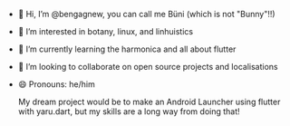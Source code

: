 - 👋 Hi, I’m @bengagnew, you can call me Büni (which is not "Bunny"!!) 
- 👀 I’m interested in botany, linux, and linhuistics
- 🌱 I’m currently learning the harmonica and all about flutter
- 💞️ I’m looking to collaborate on open source projects and localisations
- 😄 Pronouns: he/him

  My dream project would be to make an Android Launcher using flutter with yaru.dart, but my skills are a long way from doing that!
<!---
bengagnew/bengagnew is a ✨ special ✨ repository because its `README.md` (this file) appears on your GitHub profile.
You can click the Preview link to take a look at your changes.
--->

